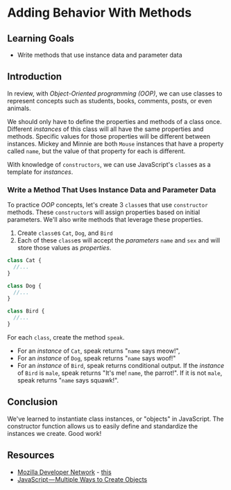 # Adding Behavior With Methods

## Learning Goals

- Write methods that use instance data and parameter data

## Introduction

In review, with _Object-Oriented programming (OOP)_, we can use classes to
represent concepts such as students, books, comments, posts, or even animals.

We should only have to define the properties and methods of a class once.
Different _instances_ of this class will all have the same properties and
methods. Specific values for those properties will be different between
instances. Mickey and Minnie are both `Mouse` instances that have a property
called `name`, but the value of that property for each is different.

With knowledge of `constructors`, we can use JavaScript's `class`es as a
template for _instances_.

### Write a Method That Uses Instance Data and Parameter Data

To practice _OOP_ concepts, let's create 3 `class`es that use `constructor`
methods. These `constructor`s will assign properties based on initial parameters.
We'll also write methods that leverage these properties.

1.  Create `class`es `Cat`, `Dog`, and `Bird`
2.  Each of these `class`es will accept the _parameters_ `name` and `sex` and
    will store those values as _properties_.

```js
class Cat {
  //...
}

class Dog {
  //...
}

class Bird {
  //...
}
```

For each `class`, create the method `speak`.

- For an _instance_ of `Cat`, speak returns "`name` says meow!",
- For an _instance_ of `Dog`, speak returns "`name` says woof!"
- For an _instance_ of `Bird`, speak returns conditional output. If the
  _instance_ of `Bird` is `male`, speak returns "It's me! `name`, the parrot!". If
  it is not `male`, speak returns "`name` says squawk!".

## Conclusion

We've learned to instantiate class instances, or "objects" in JavaScript. The
constructor function allows us to easily define and standardize the instances we
create. Good work!

## Resources

- [Mozilla Developer Network](https://developer.mozilla.org/en-US/docs/Web/JavaScript/Reference/Operators/this) - [this](https://developer.mozilla.org/en-US/docs/Web/JavaScript/Reference/Operators/this)
- [JavaScript — Multiple Ways to Create Objects](https://codeburst.io/various-ways-to-create-javascript-object-9563c6887a47)
